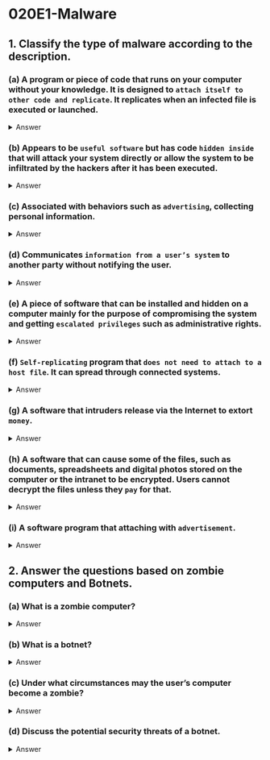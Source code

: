 # 020E1-Malware

## 1. Classify the type of malware according to the description.
### (a) A program or piece of code that runs on your computer without your knowledge. It is designed to `attach itself to other code and replicate`. It replicates when an infected file is executed or launched.

<details>
<summary>Answer</summary>
<p>
Computer virus
</p>
</details>  

### (b) Appears to be `useful software` but has code `hidden inside` that will attack your system directly or allow the system to be infiltrated by the hackers after it has been executed.

<details>
<summary>Answer</summary>
<p>
Trojan horse
</p>
</details>  

### (c) Associated with behaviors such as `advertising`, collecting personal information.

<details>
<summary>Answer</summary>
<p>
Adware
</p>
</details>  

### (d) Communicates `information from a user’s system` to another party without notifying the user.

<details>
<summary>Answer</summary>
<p>
Spyware
</p>
</details>  

### (e) A piece of software that can be installed and hidden on a computer mainly for the purpose of compromising the system and getting `escalated privileges` such as administrative rights.

<details>
<summary>Answer</summary>
<p>
Rootkit
</p>
</details>  

### (f) `Self-replicating` program that `does not need to attach to a host file`. It can spread through connected systems.

<details>
<summary>Answer</summary>
<p>
Computer worm
</p>
</details>  

### (g) A software that intruders release via the Internet to extort `money`.

<details>
<summary>Answer</summary>
<p>
Ransomware
</p>
</details>  

### (h) A software that can cause some of the files, such as documents, spreadsheets and digital photos stored on the computer or the intranet to be encrypted. Users cannot decrypt the files unless they `pay` for that.

<details>
<summary>Answer</summary>
<p>
Ransomware
</p>
</details>  

### (i) A software program that attaching with `advertisement`.

<details>
<summary>Answer</summary>
<p>
Adware
</p>
</details>  

## 2. Answer the questions based on zombie computers and Botnets.
### (a) What is a zombie computer?

<details>
<summary>Answer</summary>
<p>
Zombie computer (Zombie or Bot) is a computer connected to the Internet that has been compromised and controlled by an attacker without user’s consent.
<details>
<summary>Translate</summary>
<p>
殭屍計算機（或殭屍BOT）是連接, 而無需用戶的許可, 已受損和控制由攻擊者因特網的計算機。
</p>
</details>  
</p>
</details>  

### (b) What is a botnet?

<details>
<summary>Answer</summary>
<p>
Zombie network (Botnet) refers to a network of zombie computers under the remote control by an attacker. Attackers control their botnets through some command and control centres to perform illegal activities.
<details>
<summary>Translate</summary>
<p>
殭屍網絡（殭屍網絡）被攻擊者是指殭屍計算機的遠程控制下的網絡。攻擊者通過控制一些指揮控制中心殭屍網絡進行非法活動。
</p>
</details>  
</p>
</details>  

### (c) Under what circumstances may the user’s computer become a zombie?

<details>
<summary>Answer</summary>
<p>
If your computer is infected by malicious code such as Trojan Horse, the user’s computer may be controlled by an attacker and may become a zombie.
<details>
<summary>Translate</summary>
<p>
如果您的計算機被惡意代碼, 如木馬感染, 用戶的計算機可以被攻擊者控制, 並可能成為一個殭屍。
</p>
</details>  
</p>
</details>  

### (d) Discuss the potential security threats of a botnet.

<details>
<summary>Answer</summary>
<p>
An attacker usually controls the zombies in a botnet remotely and secretly to steal data from the zombies, and to perform malicious activities in the Internet including sending spam emails and attacking other computers and servers.

Attackers can control thousands of zombies in a botnet and perform massive attack to the same target at the same time, which can make the system hang and trigger a Denial of Service (DoS) attack.
<details>
<summary>Translate</summary>
<p>
攻擊者通常控制殭屍網絡遠程, 偷偷從殭屍竊取數據, 並在互聯網上, 包括發送垃圾郵件和攻擊其他計算機和服務器執行惡意活動的殭屍。

攻擊者可以控制成千上萬的殭屍的殭屍網絡, 並進行大規模的攻擊在同一時間同一個目標, 它可以使系統掛起, 引發拒絕服務（DoS）攻擊。
</p>
</details>  
</p>
</details>  